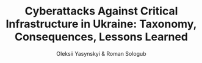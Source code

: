 ---
title: "Cyberattacks Against Critical Infrastructure in Ukraine: Taxonomy, Consequences, Lessons Learned"
permalink: "/program/presentations/oleksii-yasynskyi-and-roman-sologub/"
layout: presentation
author: Oleksii Yasynskyi & Roman Sologub
role:
 - Cybersecurity Expert
 - General Manager & CEO
work:
 - ISSP Labs
 - ISSP Group
profile:
 - image: oleksii.png
 - image: roman-two.png
id: presentation
---